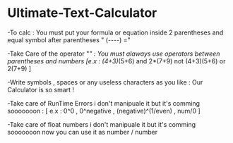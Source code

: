 # Ultimate-Text-Calculator

-To calc : 
 You must put your formula or equation inside
 2 parentheses  and equal symbol after parentheses " (----) ="

-Take Care of the operator "*" :
 You must alaways use operators between parentheses
 and numbers [e.x : (4+3)*(5+6) and 2*(7+9) not (4+3)(5+6) or 2(7+9) ]

-Write symbols , spaces or any useless characters as you like : 
 Our Calculator is so smart !

-Take care of RunTime Errors i don't manipuale it but it's comming sooooooon :
 [ e.x : 0^0 , 0^negative , (negative)^(1/even) , num/0 ] 

-Take care of float numbers i don't manipuale it but it's comming sooooooon 
 now you can use it as number / number
